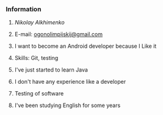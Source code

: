### **Information**

1. *Nikolay Alkhimenko*

2. E-mail: <ogonolimpijskij@gmail.com>

3. I want to become an Android developer because I Like it

4. Skills: Git, testing

5. I've just started to learn Java

6. I don't have any experience like a developer

7. Testing of software

8. I've been studying English for some years